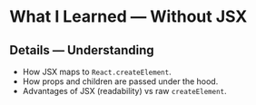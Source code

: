 # What I Learned — Without JSX


## Details — Understanding
- How JSX maps to `React.createElement`.
- How props and children are passed under the hood.
- Advantages of JSX (readability) vs raw `createElement`.
